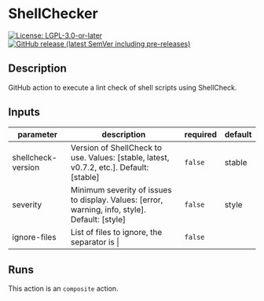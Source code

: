 # ShellChecker

[![License: LGPL-3.0-or-later](https://img.shields.io/badge/license-LGPL--3.0-blue)](https://www.gnu.org/licenses/lgpl-3.0.html)
[![GitHub release (latest SemVer including pre-releases)](https://img.shields.io/github/v/release/a5k-actions/shellchecker?include_prereleases&sort=semver)](https://github.com/a5k-actions/shellchecker/releases/latest)

<!-- action-docs-description -->
## Description

GitHub action to execute a lint check of shell scripts using ShellCheck.
<!-- action-docs-description -->

<!-- action-docs-inputs -->
## Inputs

| parameter | description | required | default |
| - | - | - | - |
| shellcheck-version | Version of ShellCheck to use. Values: [stable, latest, v0.7.2, etc.]. Default: [stable] | `false` | stable |
| severity | Minimum severity of issues to display. Values: [error, warning, info, style]. Default: [style] | `false` | style |
| ignore-files | List of files to ignore, the separator is &#124; | `false` |  |
<!-- action-docs-inputs -->

<!-- action-docs-outputs -->

<!-- action-docs-outputs -->

<!-- action-docs-runs -->
## Runs

This action is an `composite` action.
<!-- action-docs-runs -->
